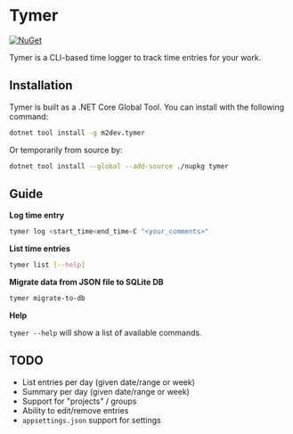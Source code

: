 # Tymer

[![NuGet](https://img.shields.io/nuget/v/m2dev.Tymer.svg?label=NuGet)](https://www.nuget.org/packages/m2dev.Tymer/)

Tymer is a CLI-based time logger to track time entries for your work.

## Installation

Tymer is built as a .NET Core Global Tool. You can install with the following
command:

```bash
dotnet tool install -g m2dev.tymer
```

Or temporarily from source by:

```bash
dotnet tool install --global --add-source ./nupkg tymer
```

## Guide

**Log time entry**

```bash
tymer log <start_time<end_time-C "<your_comments>"
```

**List time entries**

```bash
tymer list [--help]
```

**Migrate data from JSON file to SQLite DB**

```bash
tymer migrate-to-db
```

**Help**

`tymer --help` will show a list of available commands.

## TODO
- List entries per day (given date/range or week)
- Summary per day (given date/range or week)
- Support for "projects" / groups
- Ability to edit/remove entries
- `appsettings.json` support for settings
